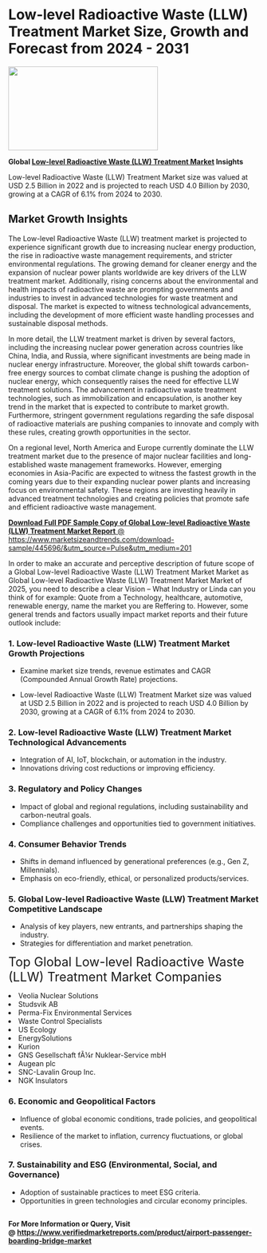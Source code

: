 <H1>Low-level Radioactive Waste (LLW) Treatment Market Size, Growth and Forecast from 2024 - 2031</H1><img class="aligncenter size-medium wp-image-584254" src="https://thirdeyenews.in/wp-content/uploads/2024/09/Global-Market-Research-300x168.jpeg" alt="" width="300" height="168" /><p><strong>Global&nbsp;<a href="https://www.marketsizeandtrends.com/download-sample/445696/&amp;utm_source=Pulse&amp;utm_medium=201">Low-level Radioactive Waste (LLW) Treatment Market</a> Insights</strong></p><p>Low-level Radioactive Waste (LLW) Treatment Market size was valued at USD 2.5 Billion in 2022 and is projected to reach USD 4.0 Billion by 2030, growing at a CAGR of 6.1% from 2024 to 2030.</p><p><h2>Market Growth Insights</h2> <p>The Low-level Radioactive Waste (LLW) treatment market is projected to experience significant growth due to increasing nuclear energy production, the rise in radioactive waste management requirements, and stricter environmental regulations. The growing demand for cleaner energy and the expansion of nuclear power plants worldwide are key drivers of the LLW treatment market. Additionally, rising concerns about the environmental and health impacts of radioactive waste are prompting governments and industries to invest in advanced technologies for waste treatment and disposal. The market is expected to witness technological advancements, including the development of more efficient waste handling processes and sustainable disposal methods.</p> <p><a href="#"></a></p> <p>In more detail, the LLW treatment market is driven by several factors, including the increasing nuclear power generation across countries like China, India, and Russia, where significant investments are being made in nuclear energy infrastructure. Moreover, the global shift towards carbon-free energy sources to combat climate change is pushing the adoption of nuclear energy, which consequently raises the need for effective LLW treatment solutions. The advancement in radioactive waste treatment technologies, such as immobilization and encapsulation, is another key trend in the market that is expected to contribute to market growth. Furthermore, stringent government regulations regarding the safe disposal of radioactive materials are pushing companies to innovate and comply with these rules, creating growth opportunities in the sector.</p> <p>On a regional level, North America and Europe currently dominate the LLW treatment market due to the presence of major nuclear facilities and long-established waste management frameworks. However, emerging economies in Asia-Pacific are expected to witness the fastest growth in the coming years due to their expanding nuclear power plants and increasing focus on environmental safety. These regions are investing heavily in advanced treatment technologies and creating policies that promote safe and efficient radioactive waste management.</p> <p><a href="#"></p><p><span class=""><strong>Download Full PDF Sample Copy of Global Low-level Radioactive Waste (LLW) Treatment Market Report</strong> @ <a href="https://www.marketsizeandtrends.com/download-sample/445696/&amp;utm_source=Pulse&amp;utm_medium=201" target="_blank">https://www.marketsizeandtrends.com/download-sample/445696/&amp;utm_source=Pulse&amp;utm_medium=201</a></span></p><p>In order to make an accurate and perceptive description of future scope of a Global&nbsp;Low-level Radioactive Waste (LLW) Treatment Market Market as Global&nbsp;Low-level Radioactive Waste (LLW) Treatment Market Market of 2025, you need to describe a clear Vision &ndash; What Industry or Linda can you think of for example: Quote from a Technology, healthcare, automotive, renewable energy, name the market you are Reffering to. However, some general trends and factors usually impact market reports and their future outlook include:</p><h3>1.&nbsp;<strong>Low-level Radioactive Waste (LLW) Treatment Market Growth Projections</strong></h3><ul><li>Examine market size trends, revenue estimates and CAGR (Compounded Annual Growth Rate) projections.</li><li><p>Low-level Radioactive Waste (LLW) Treatment Market size was valued at USD 2.5 Billion in 2022 and is projected to reach USD 4.0 Billion by 2030, growing at a CAGR of 6.1% from 2024 to 2030.</p></li></ul><h3>2.&nbsp;<strong>Low-level Radioactive Waste (LLW) Treatment Market Technological Advancements</strong></h3><ul><li>Integration of AI, IoT, blockchain, or automation in the industry.</li><li>Innovations driving cost reductions or improving efficiency.</li></ul><h3>3.&nbsp;<strong>Regulatory and Policy Changes</strong></h3><ul><li>Impact of global and regional regulations, including sustainability and carbon-neutral goals.</li><li>Compliance challenges and opportunities tied to government initiatives.</li></ul><h3>4.&nbsp;<strong>Consumer Behavior Trends</strong></h3><ul><li>Shifts in demand influenced by generational preferences (e.g., Gen Z, Millennials).</li><li>Emphasis on eco-friendly, ethical, or personalized products/services.</li></ul><h3>5.&nbsp;<strong>Global Low-level Radioactive Waste (LLW) Treatment Market Competitive Landscape</strong></h3><ul><li>Analysis of key players, new entrants, and partnerships shaping the industry.</li><li>Strategies for differentiation and market penetration.</li></ul><p data-pm-slice="1 1 []"><span style="color: inherit; font-family: inherit; font-size: 25px;">Top Global Low-level Radioactive Waste (LLW) Treatment Market Companies</span></p><div class="" data-test-id=""><p><li>Veolia Nuclear Solutions</li><li> Studsvik AB</li><li> Perma-Fix Environmental Services</li><li> Waste Control Specialists</li><li> US Ecology</li><li> EnergySolutions</li><li> Kurion</li><li> GNS Gesellschaft fÃ¼r Nuklear-Service mbH</li><li> Augean plc</li><li> SNC-Lavalin Group Inc.</li><li> NGK Insulators</li></p></div><h3>6.&nbsp;<strong>Economic and Geopolitical Factors</strong></h3><ul><li>Influence of global economic conditions, trade policies, and geopolitical events.</li><li>Resilience of the market to inflation, currency fluctuations, or global crises.</li></ul><h3>7.&nbsp;<strong>Sustainability and ESG (Environmental, Social, and Governance)</strong></h3><ul><li>Adoption of sustainable practices to meet ESG criteria.</li><li>Opportunities in green technologies and circular economy principles.</li></ul><h2><strong style="font-size: 14px;">For More Information or Query, Visit @&nbsp;</strong><a style="background-color: #ffffff; font-size: 14px;" href="https://www.marketsizeandtrends.com/report/low-level-radioactive-waste-llw-treatment-market/" target="_blank">https://www.verifiedmarketreports.com/product/airport-passenger-boarding-bridge-market</a></h2>
